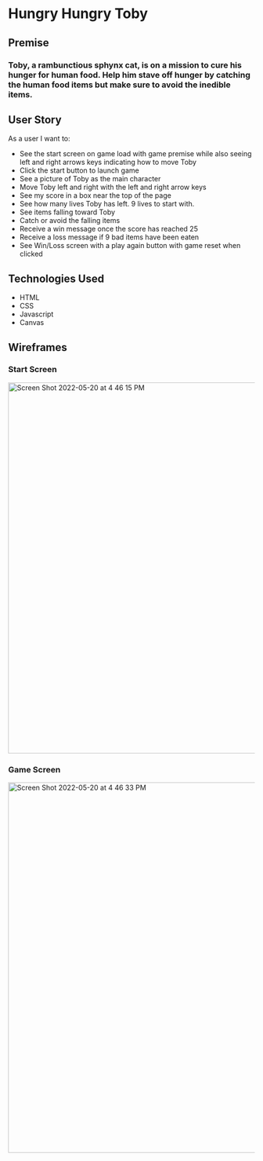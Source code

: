 # Hungry Hungry Toby #
## Premise ##
### Toby, a rambunctious sphynx cat, is on a mission to cure his hunger for human food. Help him stave off hunger by catching the human food items but make sure to avoid the inedible items. ###

## User Story ##
As a user I want to:
* See the start screen on game load with game premise while also seeing left and right arrows keys indicating how to move Toby
* Click the start button to launch game
* See a picture of Toby as the main character
* Move Toby left and right with the left and right arrow keys
* See my score in a box near the top of the page
* See how many lives Toby has left. 9 lives to start with.
* See items falling toward Toby
* Catch or avoid the falling items
* Receive a win message once the score has reached 25
* Receive a loss message if 9 bad items have been eaten
* See Win/Loss screen with a play again button with game reset when clicked

## Technologies Used ##
* HTML
* CSS
* Javascript
* Canvas

## Wireframes ##
### Start Screen ###
<img width="756" alt="Screen Shot 2022-05-20 at 4 46 15 PM" src="https://user-images.githubusercontent.com/82854620/169608471-b3e710c9-734b-4524-b127-26e3c2e98f4b.png">

### Game Screen ### 
<img width="755" alt="Screen Shot 2022-05-20 at 4 46 33 PM" src="https://user-images.githubusercontent.com/82854620/169608485-872245c7-c369-444f-b8cb-1ead66166282.png">

